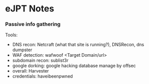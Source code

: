 # eJPT Notes

### Passive info gathering

Tools: 

- DNS recon: Netcraft (what that site is running?), DNSRecon, dns dumpster
- WAF detection: wafwoof <Target Domain/url>
- subdomain recon: sublist3r
- google dorking: google hacking database manage by offsec
- overall: Harvester
- credentials: haveibeenpwned
